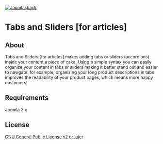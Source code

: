 [![Joomlashack](https://www.joomlashack.com/images/logo_circle_small.png)](https://www.joomlashack.com)

Tabs and Sliders [for articles]
============

## About

Tabs and Sliders [for articles] makes adding tabs or sliders (accordions) inside your content a piece of cake. Using a simple syntax you can easily organize your content in tabs or sliders making it better stand out and easier to navigate: for example, organizing your long product descriptions in tabs improves the readability of your product pages, which means more happy customers!


## Requirements

Joomla 3.x

## License

[GNU General Public License v2 or later](http://www.gnu.org/copyleft/gpl.html)
